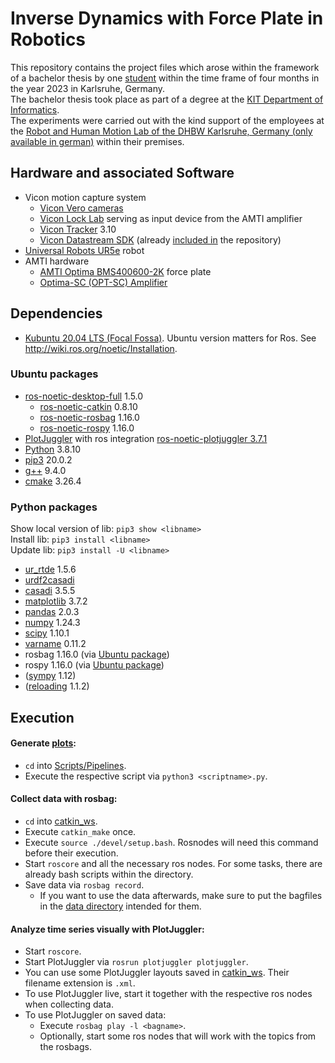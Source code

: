 # Inverse Dynamics with Force Plate in Robotics
This repository contains the project files which arose within the framework of a bachelor thesis by one [student](https://github.com/deralbert) within the time frame of four months in the year 2023 in Karlsruhe, Germany. \
The bachelor thesis took place as part of a degree at the [KIT Department of Informatics](https://www.informatik.kit.edu/english/index.php). \
The experiments were carried out with the kind support of the employees at the [Robot and Human Motion Lab of the DHBW Karlsruhe, Germany (only available in german)](https://www.karlsruhe.dhbw.de/rahmlab/uebersicht.html) within their premises.


## Hardware and associated Software
- Vicon motion capture system
	- [Vicon Vero cameras](https://www.vicon.com/hardware/cameras/vero/)
	- [Vicon Lock Lab](https://www.vicon.com/hardware/devices/lock/) serving as input device from the AMTI amplifier
	- [Vicon Tracker](https://www.vicon.com/software/tracker/)  3.10
	- [Vicon Datastream SDK](https://www.vicon.com/software/datastream-sdk/) (already [included in](ViconDataAcquisition/ViconLib1.12) the repository)
- [Universal Robots UR5e](https://www.universal-robots.com/products/ur5-robot/) robot
- AMTI hardware
	- [AMTI Optima BMS400600-2K](https://www.amti.biz/product/bms400600/) force plate
	- [Optima-SC (OPT-SC) Amplifier](https://www.amti.biz/product/optima-sc/)


## Dependencies
- [Kubuntu 20.04 LTS (Focal Fossa)](https://cdimage.ubuntu.com/kubuntu/releases/20.04/release/). Ubuntu version matters for Ros. See http://wiki.ros.org/noetic/Installation.


### Ubuntu packages
- [ros-noetic-desktop-full](http://wiki.ros.org/noetic/Installation/Ubuntu) 1.5.0
	- [ros-noetic-catkin](http://wiki.ros.org/catkin) 0.8.10
	- [ros-noetic-rosbag](http://wiki.ros.org/rosbag) 1.16.0
	- [ros-noetic-rospy](http://wiki.ros.org/rospy) 1.16.0
- [PlotJuggler](https://plotjuggler.io/) with ros integration [ros-noetic-plotjuggler 3.7.1](https://github.com/facontidavide/PlotJuggler/tree/3.7.1#debian-packages-for-ros-user)
- [Python](https://www.python.org/) 3.8.10
- [pip3](https://pip.pypa.io/en/stable/) 20.0.2
- [g++](https://gcc.gnu.org/) 9.4.0
- [cmake](https://cmake.org/) 3.26.4


### Python packages
Show local version of lib: `pip3 show <libname>` \
Install lib: `pip3 install <libname>` \
Update lib: `pip3 install -U <libname>`

- [ur_rtde](https://gitlab.com/sdurobotics/ur_rtde) 1.5.6
- [urdf2casadi](https://github.com/mahaarbo/urdf2casadi/tree/fc4232d7a095f078be0a3435cee3c1d4ef1cb8a0)
- [casadi](https://web.casadi.org/get/) 3.5.5
- [matplotlib](https://matplotlib.org/stable/users/installing/index.html) 3.7.2
- [pandas](https://pandas.pydata.org/docs/getting_started/install.html#installing-from-pypi) 2.0.3
- [numpy](https://numpy.org/install/) 1.24.3
- [scipy](https://scipy.org/install/) 1.10.1
- [varname](https://github.com/pwwang/python-varname) 0.11.2
- rosbag 1.16.0 (via [Ubuntu package](#ubuntu-packages))
- rospy 1.16.0 (via [Ubuntu package](#ubuntu-packages))
- ([sympy](https://www.sympy.org/en/index.html) 1.12)
- ([reloading](https://github.com/julvo/reloading) 1.1.2)


## Execution
#### Generate [plots](Plots):
- `cd` into [Scripts/Pipelines](Scripts/Pipelines).
- Execute the respective script via `python3 <scriptname>.py`.


#### Collect data with rosbag:
- `cd` into [catkin_ws](catkin_ws).
- Execute `catkin_make` once.
- Execute `source ./devel/setup.bash`. Rosnodes will need this command before their execution.
- Start `roscore` and all the necessary ros nodes. For some tasks, there are already bash scripts within the directory.
- Save data via `rosbag record`.
	- If you want to use the data afterwards, make sure to put the bagfiles in the [data directory](Data) intended for them.


#### Analyze time series visually with PlotJuggler:
- Start `roscore`.
- Start PlotJuggler via `rosrun plotjuggler plotjuggler`.
- You can use some PlotJuggler layouts saved in [catkin_ws](catkin_ws). Their filename extension is `.xml`.
- To use PlotJuggler live, start it together with the respective ros nodes when collecting data.
- To use PlotJuggler on saved data:
	- Execute `rosbag play -l <bagname>`.
	- Optionally, start some ros nodes that will work with the topics from the rosbags.

